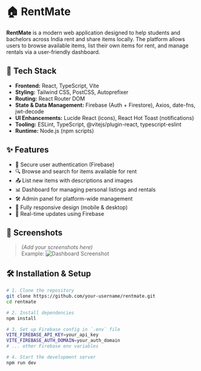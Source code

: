 # 🏠 RentMate

**RentMate** is a modern web application designed to help students and bachelors across India rent and share items locally. The platform allows users to browse available items, list their own items for rent, and manage rentals via a user-friendly dashboard.

## 🚀 Tech Stack

- **Frontend:** React, TypeScript, Vite  
- **Styling:** Tailwind CSS, PostCSS, Autoprefixer  
- **Routing:** React Router DOM  
- **State & Data Management:** Firebase (Auth + Firestore), Axios, date-fns, jwt-decode  
- **UI Enhancements:** Lucide React (icons), React Hot Toast (notifications)  
- **Tooling:** ESLint, TypeScript, @vitejs/plugin-react, typescript-eslint  
- **Runtime:** Node.js (npm scripts)

## ✨ Features

- 🔐 Secure user authentication (Firebase)
- 🔍 Browse and search for items available for rent
- 📤 List new items with descriptions and images
- 📊 Dashboard for managing personal listings and rentals
- 🛠 Admin panel for platform-wide management
- 📱 Fully responsive design (mobile & desktop)
- 🔄 Real-time updates using Firebase

## 📸 Screenshots

> *(Add your screenshots here)*  
> Example: ![Dashboard Screenshot](./screenshots/dashboard.png)

## 🛠 Installation & Setup

```bash
# 1. Clone the repository
git clone https://github.com/your-username/rentmate.git
cd rentmate

# 2. Install dependencies
npm install

# 3. Set up Firebase config in `.env` file
VITE_FIREBASE_API_KEY=your_api_key
VITE_FIREBASE_AUTH_DOMAIN=your_auth_domain
# ... other Firebase env variables

# 4. Start the development server
npm run dev
